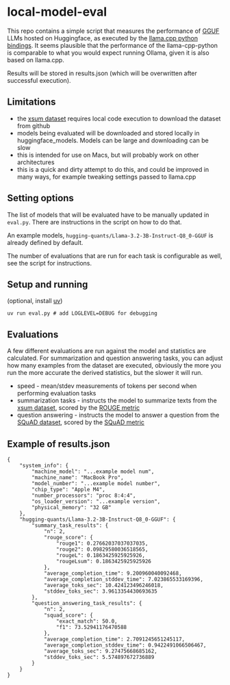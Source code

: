# local-model-eval

This repo contains a simple script that measures the performance of [GGUF](https://huggingface.co/docs/hub/en/gguf) LLMs hosted on Huggingface, as executed by the [llama.cpp python bindings](https://github.com/abetlen/llama-cpp-python).  It seems plausible that the performance of the llama-cpp-python is comparable to what you would expect running Ollama, given it is also based on llama.cpp.

Results will be stored in results.json (which will be overwritten after successful execution).

## Limitations
- the [xsum dataset](https://huggingface.co/datasets/EdinburghNLP/xsum) requires local code execution to download the dataset from github
- models being evaluated will be downloaded and stored locally in huggingface_models.  Models can be large and downloading can be slow
- this is intended for use on Macs, but will probably work on other architectures
- this is a quick and dirty attempt to do this, and could be improved in many ways, for example tweaking settings passed to llama.cpp

## Setting options

The list of models that will be evaluated have to be manually updated in `eval.py`.  There are instructions in the script on how to do that.

An example models, `hugging-quants/Llama-3.2-3B-Instruct-Q8_0-GGUF` is already defined by default.

The number of evaluations that are run for each task is configurable as well, see the script for instructions.

## Setup and running

(optional, install [uv](https://github.com/astral-sh/uv))

```
uv run eval.py # add LOGLEVEL=DEBUG for debugging
```

## Evaluations

A few different evaluations are run against the model and statistics are calculated.  For summarization and question answering tasks, you can adjust how many examples from the dataset are executed, obviously the more you run the more accurate the derived statistics, but the slower it will run.

- speed - mean/stdev measurements of tokens per second when performing evaluation tasks
- summarization tasks - instructs the model to summarize texts from the [xsum dataset](https://huggingface.co/datasets/EdinburghNLP/xsum), scored by the [ROUGE metric](https://huggingface.co/metrics/rouge)
- question answering - instructs the model to answer a question from the [SQuAD dataset](https://rajpurkar.github.io/SQuAD-explorer/), scored by the [SQuAD metric](https://huggingface.co/spaces/evaluate-metric/squad)

## Example of results.json

```
{
    "system_info": {
        "machine_model": "...example model num",
        "machine_name": "MacBook Pro",
        "model_number": "...example model number",
        "chip_type": "Apple M4",
        "number_processors": "proc 8:4:4",
        "os_loader_version": "...example version",
        "physical_memory": "32 GB"
    },
    "hugging-quants/Llama-3.2-3B-Instruct-Q8_0-GGUF": {
        "summary_task_results": {
            "n": 2,
            "rouge_score": {
                "rouge1": 0.27662037037037035,
                "rouge2": 0.09829580036518565,
                "rougeL": 0.1863425925925926,
                "rougeLsum": 0.1863425925925926
            },
            "average_completion_time": 9.200960040092468,
            "average_completion_stddev_time": 7.023865533169396,
            "average_toks_sec": 10.424123496246018,
            "stddev_toks_sec": 3.9613354430693635
        },
        "question_answering_task_results": {
            "n": 2,
            "squad_score": {
                "exact_match": 50.0,
                "f1": 73.52941176470588
            },
            "average_completion_time": 2.7091245651245117,
            "average_completion_stddev_time": 0.9422491066506467,
            "average_toks_sec": 9.27475668685162,
            "stddev_toks_sec": 5.574897672736889
        }
    }
}
```